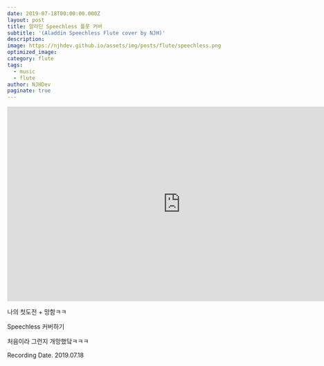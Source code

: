 ```yaml
---
date: 2019-07-18T00:00:00.000Z
layout: post
title: 알라딘 Speechless 플룻 커버
subtitle: '(Aladdin Speechless Flute cover by NJH)'
description: 
image: https://njhdev.github.io/assets/img/posts/flute/speechless.png
optimized_image: 
category: flute
tags:
  - music
  - flute
author: NJHDev
paginate: true
---
```


<iframe width="800" height="450" src="https://www.youtube.com/embed/4DSI9mmwKOk?autoplay=1&rel=0" title="YouTube video player" frameborder="0" allow="accelerometer; autoplay; clipboard-write; encrypted-media; gyroscope; picture-in-picture" allowfullscreen></iframe>

나의 첫도전 + 망함ㅋㅋ

Speechless 커버하기

처음이라 그런지 개망했닼ㅋㅋㅋ

Recording Date. 2019.07.18
